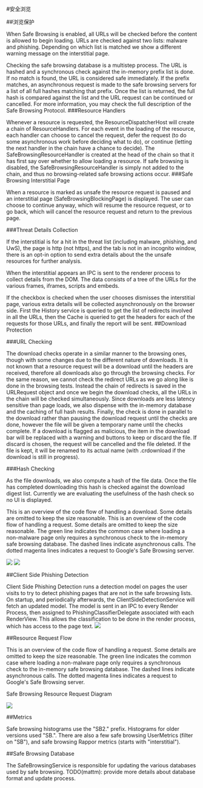 #安全浏览

##浏览保护

When Safe Browsing is enabled, all URLs will be checked before the content is allowed to begin loading.  URLs are checked against two lists: malware and phishing.  Depending on which list is matched we show a different warning message on the interstitial page.

Checking the safe browsing database is a multistep process.  The URL is hashed and a synchronous check against the in-memory prefix list is done.  If no match is found, the URL is considered safe immediately.  If the prefix matches, an asynchronous request is made to the safe browsing servers for a list of all full hashes matching that prefix.  Once the list is returned, the full hash is compared against the list and the URL request can be continued or cancelled.  For more information, you may check the full description of the Safe Browsing Protocol.
###Resource Handlers

Whenever a resource is requested, the ResourceDispatcherHost will create a chain of ResourceHandlers. For each event in the loading of the resource, each handler can choose to cancel the request, defer the request (to do some asynchronous work before deciding what to do), or continue (letting the next handler in the chain have a chance to decide). The SafeBrowsingResourceHandler is created at the head of the chain so that it has first say over whether to allow loading a resource. If safe browsing is disabled, the SafeBrowsingResourceHandler is simply not added to the chain, and thus no browsing-related safe browsing actions occur.
###Safe Browsing Interstitial Page

When a resource is marked as unsafe the resource request is paused and an interstitial page (SafeBrowsingBlockingPage) is displayed. The user can choose to continue anyway, which will resume the resource request, or to go back, which will cancel the resource request and return to the previous page. 

###Threat Details Collection

If the interstitial is for a hit in the threat list (including malware, phishing, and UwS), the page is http (not https), and the tab is not in an incognito window, there is an opt-in option to send extra details about the the unsafe resources for further analysis.

When the interstitial appears an IPC is sent to the renderer process to collect details from the DOM. The data consists of a tree of the URLs for the various frames, iframes, scripts and embeds.

If the checkbox is checked when the user chooses dismisses the interstitial page, various extra details will be collected asynchronously on the browser side. First the History service is queried to get the list of redirects involved in all the URLs, then the Cache is queried to get the headers for each of the requests for those URLs, and finally the report will be sent.
##Download Protection

###URL Checking

The download checks operate in a similar manner to the browsing ones, though with some changes due to the different nature of downloads.  It is not known that a resource request will be a download until the headers are received, therefore all downloads also go through the browsing checks.  For the same reason, we cannot check the redirect URLs as we go along like is done in the browsing tests.  Instead the chain of redirects is saved in the URLRequest object and once we begin the download checks, all the URLs in the chain will be checked simultaneously.  Since downloads are less latency sensitive than page loads, we also dispense with the in-memory database and the caching of full hash results.  Finally, the check is done in parallel to the download rather than pausing the download request until the checks are done, however the file will be given a temporary name until the checks complete.
If a download is flagged as malicious, the item in the download bar will be replaced with a warning and buttons to keep or discard the file.  If discard is chosen, the request will be cancelled and the file deleted. If the file is kept, it will be renamed to its actual name (with .crdownload if the download is still in progress). 

###Hash Checking

As the file downloads, we also compute a hash of the file data.  Once the file has completed downloading this hash is checked against the download digest list.  Currently we are evaluating the usefulness of the hash check so no UI is displayed.

This is an overview of the code flow of handling a download.  Some details are omitted to keep the size reasonable. This is an overview of the code flow of handling a request.  Some details are omitted to keep the size reasonable.  The green line indicates the common case where loading a non-malware page only requires a synchronous check to the in-memory safe browsing database.  The dashed lines indicate asynchronous calls.  The dotted magenta lines indicates a request to Google's Safe Browsing server.

![](legend.png)
![](download_protection_without_legend.png)

##Client Side Phishing Detection

Client Side Phishing Detection runs a detection model on pages the user visits to try to detect phishing pages that are not in the safe browsing lists.  On startup, and periodically afterwards, the ClientSideDetectionService will fetch an updated model.  The model is sent in an IPC to every Render Process, then assigned to PhishingClassifierDelegate associated with each RenderView.   This allows the classification to be done in the render process, which has access to the page text.
![](csdservice.svg)

##Resource Request Flow

This is an overview of the code flow of handling a request.  Some details are omitted to keep the size reasonable.  The green line indicates the common case where loading a non-malware page only requires a synchronous check to the in-memory safe browsing database.  The dashed lines indicate asynchronous calls.  The dotted magenta lines indicates a request to Google's Safe Browsing server.

Safe Browsing Resource Request Diagram

![](chrome_safe_browsing_wo_legend_wo_download.png)

##Metrics

Safe browsing histograms use the "SB2." prefix.  Histograms for older versions used "SB.".  There are also a few safe browsing UserMetrics (filter on "SB"), and safe browsing Rappor metrics (starts with "interstitial").

##Safe Browsing Database

The SafeBrowsingService is responsible for updating the various databases used by safe browsing.
TODO(mattm): provide more details about database format and update process.